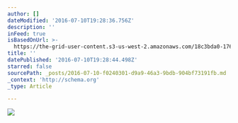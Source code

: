 ```yaml
---
author: []
dateModified: '2016-07-10T19:28:36.756Z'
description: ''
inFeed: true
isBasedOnUrl: >-
  https://the-grid-user-content.s3-us-west-2.amazonaws.com/18c3bda0-1760-48a0-844f-0cd65e1e1637.png
title: ''
datePublished: '2016-07-10T19:28:44.498Z'
starred: false
sourcePath: _posts/2016-07-10-f0240301-d9a9-46a3-9bdb-904bf73191fb.md
_context: 'http://schema.org'
_type: Article

---
```

![](https://the-grid-user-content.s3-us-west-2.amazonaws.com/18c3bda0-1760-48a0-844f-0cd65e1e1637.png)